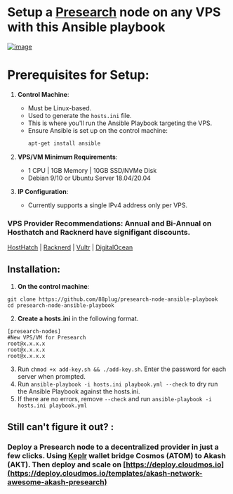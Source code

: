 # Setup a [Presearch](https://presearch.com/signup?rid=4613404) node on any VPS with this Ansible playbook
[![image](https://github.com/88plug/presearch-node-ansible-playbook/assets/19512127/1ff18269-7e08-4135-ad1d-858df85c171f)
](https://presearch.com/signup?rid=4613404) 

# Prerequisites for Setup:

1. **Control Machine**: 
   - Must be Linux-based.
   - Used to generate the `hosts.ini` file.
   - This is where you'll run the Ansible Playbook targeting the VPS.
   - Ensure Ansible is set up on the control machine:
     ```bash
     apt-get install ansible
     ```

2. **VPS/VM Minimum Requirements**:
   - 1 CPU | 1GB Memory | 10GB SSD/NVMe Disk
   - Debian 9/10 or Ubuntu Server 18.04/20.04

3. **IP Configuration**:
   - Currently supports a single IPv4 address only per VPS.

### **VPS Provider Recommendations: Annual and Bi-Annual on Hosthatch and Racknerd have signifigant discounts.**
[HostHatch](https://cloud.hosthatch.com/a/1577) |
[Racknerd](https://my.racknerd.com/aff.php?aff=9475) |
[Vultr](https://www.vultr.com/?ref=7703094) |
[DigitalOcean](https://m.do.co/c/d9874e8ceba7)


## Installation:

1.  **On the control machine**:

```
git clone https://github.com/88plug/presearch-node-ansible-playbook
cd presearch-node-ansible-playbook
```

2. **Create a hosts.ini** in the following format. 
```
[presearch-nodes]
#New VPS/VM for Presearch
root@x.x.x.x
root@x.x.x.x
root@x.x.x.x
```
3. Run `chmod +x add-key.sh && ./add-key.sh`. Enter the password for each server when prompted.
4. Run `ansible-playbook -i hosts.ini playbook.yml --check` to dry run the Ansible Playbook against the hosts.ini.
5. If there are no errors, remove `--check` and run `ansible-playbook -i hosts.ini playbook.yml`

## Still can't figure it out? : 
### Deploy a Presearch node to a decentralized provider in just a few clicks. Using [Keplr](https://keplr.app) wallet bridge Cosmos (ATOM) to Akash (AKT). Then deploy and scale on [https://deploy.cloudmos.io](https://deploy.cloudmos.io/templates/akash-network-awesome-akash-presearch)

